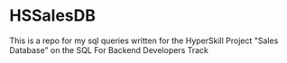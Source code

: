 # HSSalesDB

This is a repo for my sql queries written for the HyperSkill Project "Sales Database" on the SQL For Backend Developers Track
